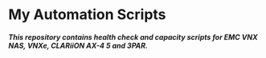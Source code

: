 #                                                   My Automation Scripts                                                     #
##### This repository contains health check and capacity scripts for EMC VNX NAS, VNXe, CLARiiON AX-4 5 and 3PAR.         #####
    
